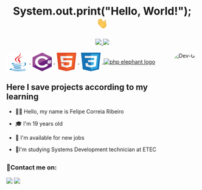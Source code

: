 <h1 align="center">System.out.print("Hello, World!"); <img src="https://raw.githubusercontent.com/ABSphreak/ABSphreak/master/gifs/Hi.gif" width="30px" height = 30px"></h1>

<div align="center" height="180em">
  <a href="https://github.com/FelipeRibeir0">
  <img src="https://github-readme-stats.vercel.app/api?username=FelipeRibeir0&hide=issues,prs&show_icons=true&theme=react&include_all_commits=true&count_private=true"/>
  <img src="https://github-readme-stats.vercel.app/api/top-langs/?username=FelipeRibeir0&layout=compact&langs_count=7&theme=react"/>
  </a>
</div>
<div style="display: inline_block"><br>
  <a href="https://github.com/FelipeRibeir0/Calculadora">
  <img align="center" alt="Java" height="50" width="60" src="https://raw.githubusercontent.com/devicons/devicon/master/icons/java/java-original.svg">
  </a>
  <a href="https://github.com/FelipeRibeir0/PedraPapelTesoura">
  <img align="center" alt="Csharp" height="50" width="60" src="https://raw.githubusercontent.com/devicons/devicon/master/icons/csharp/csharp-original.svg">
  </a>
  <a href="https://github.com/FelipeRibeir0/HtmlCss01">
  <img align="center" alt="HTML" height="50" width="60" src="https://raw.githubusercontent.com/devicons/devicon/master/icons/html5/html5-original.svg">
  <img align="center" alt="CSS" height="50" width="60" src="https://raw.githubusercontent.com/devicons/devicon/master/icons/css3/css3-original.svg">
  </a>
  <a href="https://github.com/FelipeRibeir0/Curso_PHP">
  <img align="center" src="https://www.freepnglogos.com/uploads/php-logo-png/php-logo-php-elephant-logo-vectors-download-5.png" width="80" alt="php elephant logo"/></a>
  <img align="right" alt="Dev-Gif" height="150" style="border-radius:45px;" src="https://thumbs.gfycat.com/JollyHalfBlowfish-size_restricted.gif">
  
  
  ## Here I save projects according to my learning
    
- 👨‍💻 Hello, my name is Felipe Correia Ribeiro
- 🎓 I'm 19 years old
- 💼 I'm available for new jobs
- 💭I'm studying Systems Development technician at ETEC
    
  ##
  
<div> 
  <h3 align="left">🔸Contact me on:</h3>
  <a href = "mailto:fecribeiro2003@gmail.com"><img src="https://img.shields.io/badge/Gmail-D14836?style=for-the-badge&logo=gmail&logoColor=white" width="100" target="_blank"></a>
  <a href="https://www.linkedin.com/in/felipe-ribeiro-2003aswd/" target="_blank"><img src="https://img.shields.io/badge/-LinkedIn-%230077B5?style=for-the-badge&logo=linkedin&logoColor=white" width="123" target="_blank"></a>  
</div>
